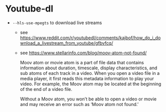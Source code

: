 # Youtube-dl

* `--hls-use-mpegts` to download live streams
  * see <https://www.reddit.com/r/youtubedl/comments/kajbof/how_do_i_download_a_livestream_from_youtube/gfbvfcq/>
  * see <https://www.stellarinfo.com/blog/moov-atom-not-found/>

    Moov atom or movie atom is a part of file data that contains information about duration, timescale, display characteristics, and sub atoms of each track in a video. When you open a video file in a media player, it first reads this metadata information to play your video. For example, the Moov atom may be located at the beginning of the end of a video file.

    Without a Moov atom, you won’t be able to open a video or movie and may receive an error such as ‘Moov atom not found.’
